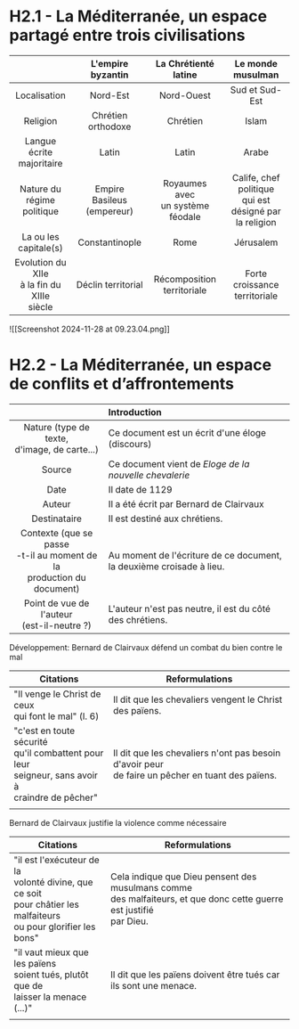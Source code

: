 # H2.1 - La Méditerranée, un espace partagé entre trois civilisations

|                                                  |       L'empire byzantin       |        La Chrétienté latine         |                     Le monde musulman                     |
| :----------------------------------------------: | :---------------------------: | :---------------------------------: | :-------------------------------------------------------: |
|                   Localisation                   |           Nord-Est            |             Nord-Ouest              |                      Sud et Sud-Est                       |
|                     Religion                     |      Chrétien orthodoxe       |              Chrétien               |                           Islam                           |
|           Langue écrite<br>majoritaire           |             Latin             |                Latin                |                           Arabe                           |
|          Nature du<br>régime politique           | Empire<br>Basileus (empereur) | Royaumes avec<br>un système féodale | Calife, chef politique<br>qui est désigné par la religion |
|             La ou les<br>capitale(s)             |        Constantinople         |                Rome                 |                         Jérusalem                         |
| Evolution du XIIe<br>à la fin du XIIIe<br>siècle |      Déclin territorial       |    Récomposition<br>territoriale    |             Forte croissance<br>territoriale              |

![[Screenshot 2024-11-28 at 09.23.04.png]]

# H2.2 - La Méditerranée, un espace de conflits et d’affrontements

|                                                                                | Introduction                                                            |
|:------------------------------------------------------------------------------:|:----------------------------------------------------------------------- |
|                Nature (type de texte,<br>d'image, de carte...)                 | Ce document est un écrit d'une éloge (discours)                         |
|                                     Source                                     | Ce document vient de *Eloge de la nouvelle chevalerie*                  |
|                                      Date                                      | Il date de 1129                                                         |
|                                     Auteur                                     | Il a été écrit par Bernard de Clairvaux                                 |
|                                  Destinataire                                  | Il est destiné aux chrétiens.                                           |
| Contexte (que se passe<br>-t-il au moment de la<br>production du <br>document) | Au moment de l'écriture de ce document,<br>la deuxième croisade à lieu. |
|                 Point de vue de l'auteur<br>(est-il-neutre ?)                  | L'auteur n'est pas neutre, il est du côté des chrétiens.                |
Développement:
Bernard de Clairvaux défend un combat du bien contre le mal

| Citations                                                                                                | Reformulations                                                                                      |
| -------------------------------------------------------------------------------------------------------- | --------------------------------------------------------------------------------------------------- |
| "Il venge le Christ de ceux<br>qui font le mal" (l. 6)                                                   | Il dit que les chevaliers vengent le Christ des païens.                                             |
| "c'est en toute sécurité<br>qu'il combattent pour leur<br>seigneur, sans avoir à <br>craindre de pêcher" | Il dit que les chevaliers n'ont pas besoin d'avoir peur <br>de faire un pêcher en tuant des païens. |
|                                                                                                          |                                                                                                     |
Bernard de Clairvaux justifie la violence comme nécessaire

| Citations                                                                                                                | Reformulations                                                                                                           |
| ------------------------------------------------------------------------------------------------------------------------ | ------------------------------------------------------------------------------------------------------------------------ |
| "il est l'exécuteur de la <br>volonté divine, que ce soit<br>pour châtier les malfaiteurs<br>ou pour glorifier les bons" | Cela indique que Dieu pensent des musulmans comme<br>des malfaiteurs, et que donc cette guerre est justifié<br>par Dieu. |
| "il vaut mieux que les païens<br>soient tués, plutôt que de<br>laisser la menace (...)"                                  | Il dit que les païens doivent être tués car ils sont une menace.                                                         |
|                                                                                                                          |                                                                                                                          |
